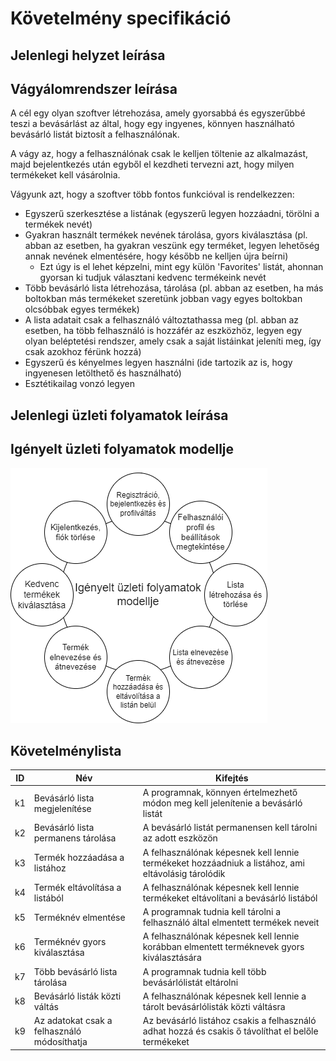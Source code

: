# Követelmény specifikáció

## Jelenlegi helyzet leírása

## Vágyálomrendszer leírása

A cél egy olyan szoftver létrehozása, amely gyorsabbá és egyszerűbbé teszi a bevásárlást az által, hogy egy ingyenes, könnyen használható bevásárló listát biztosít a felhasználónak.

A vágy az, hogy a felhasználónak csak le kelljen töltenie az alkalmazást, majd bejelentkezés után egyből el kezdheti tervezni azt, hogy milyen termékeket kell vásárolnia.

Vágyunk azt, hogy a szoftver több fontos funkcióval is rendelkezzen:

- Egyszerű szerkesztése a listának (egyszerű legyen hozzáadni, törölni a termékek nevét)
- Gyakran használt termékek nevének tárolása, gyors kiválasztása (pl. abban az esetben, ha gyakran veszünk egy terméket, legyen lehetőség annak nevének elmentésére, hogy később ne kelljen újra beírni)
  - Ezt úgy is el lehet képzelni, mint egy külön 'Favorites' listát, ahonnan gyorsan ki tudjuk választani kedvenc termékeink nevét
- Több bevásárló lista létrehozása, tárolása (pl. abban az esetben, ha más boltokban más termékeket szeretünk jobban vagy egyes boltokban olcsóbbak egyes termékek)
- A lista adatait csak a felhasználó változtathassa meg (pl. abban az esetben, ha több felhasználó is hozzáfér az eszközhöz, legyen egy olyan beléptetési rendszer, amely csak a saját listáinkat jeleníti meg, így csak azokhoz férünk hozzá)
- Egyszerű és kényelmes legyen használni (ide tartozik az is, hogy ingyenesen letölthető és használható)
- Esztétikailag vonzó legyen

## Jelenlegi üzleti folyamatok leírása

## Igényelt üzleti folyamatok modellje

![modell](UML/igenyelt_folyamatok/Igenyelt_folyamatok.drawio.png)

## Követelménylista

| ID | Név | Kifejtés |
|----|-----|----------|
| k1 | Bevásárló lista megjelenítése | A programnak, könnyen értelmezhető módon meg kell jelenítenie a bevásárló listát|
| k2 | Bevásárló lista permanens tárolása | A bevásárló listát permanensen kell tárolni az adott eszközön |
| k3 | Termék hozzáadása a listához | A felhasználónak képesnek kell lennie termékeket hozzáadniuk a listához, ami eltávolásig tárolódik |
| k4 | Termék eltávolítása a listából | A felhasználónak képesnek kell lennie termékeket eltávolítani a bevásárló listából |
| k5 | Terméknév elmentése | A programnak tudnia kell tárolni a felhasználó által elmentett termékek neveit |
| k6 | Terméknév gyors kiválasztása | A felhasználónak képesnek kell lennie korábban elmentett terméknevek gyors kiválasztására |
| k7 | Több bevásárló lista tárolása | A programnak tudnia kell több bevásárlólistát eltárolni |
| k8 | Bevásárló listák közti váltás | A felhasználónak képesnek kell lennie a tárolt bevásárlólisták közti váltásra |
| k9 | Az adatokat csak a felhasználó módosíthatja | Az bevásárló listához csakis a felhasználó adhat hozzá és csakis ő távolíthat el belőle termékeket |